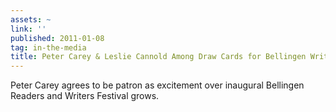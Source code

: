 ```yaml
---
assets: ~
link: ''
published: 2011-01-08
tag: in-the-media
title: Peter Carey & Leslie Cannold Among Draw Cards for Bellingen Writers Festival
---
```

Peter Carey agrees to be patron as excitement over inaugural Bellingen Readers and Writers Festival grows.